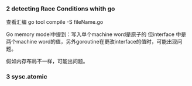 ### 2 detecting Race Conditions whith go

查看汇编 go tool compile -S fileName.go

Go memory model中提到：写入单个machine word是原子的
但interface 中是两个machine word的值，另外goroutine在更改interface的值时，可能出现问题。

假如内存布局不一样，可能出问题。

### 3 sysc.atomic